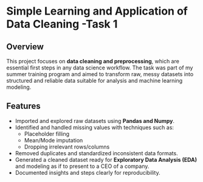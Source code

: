 # Simple Learning and Application of Data Cleaning -Task 1

## Overview  
This project focuses on **data cleaning and preprocessing**, which are essential first steps in any data science workflow. The task was part of my summer training program and aimed to transform raw, messy datasets into structured and reliable data suitable for analysis and machine learning modeling.  

## Features  
- Imported and explored raw datasets using **Pandas and Numpy**.  
- Identified and handled missing values with techniques such as:  
  - Placeholder filling  
  - Mean/Mode imputation  
  - Dropping irrelevant rows/columns  
- Removed duplicates and standardized inconsistent data formats.  
- Generated a cleaned dataset ready for **Exploratory Data Analysis (EDA)** and modeling as if to present to a CEO of a company.  
- Documented insights and steps clearly for reproducibility.  
